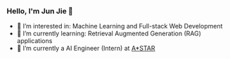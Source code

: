 ### Hello, I'm Jun Jie 👋
- 💬 I’m interested in: Machine Learning and Full-stack Web Development
- 🌱 I’m currently learning: Retrieval Augmented Generation (RAG) applications
- 🔭 I’m currently a AI Engineer (Intern) at [A*STAR](https://www.a-star.edu.sg)

<!--
**junnjiee16/junnjiee16** is a ✨ _special_ ✨ repository because its `README.md` (this file) appears on your GitHub profile.

Here are some ideas to get you started:

- 🔭 I’m currently working on ...
- 🌱 I’m currently learning ...
- 👯 I’m looking to collaborate on ...
- 🤔 I’m looking for help with ...
- 💬 Ask me about ...
- 📫 How to reach me: ...
- 😄 Pronouns: ...
- ⚡ Fun fact: ...
-->
